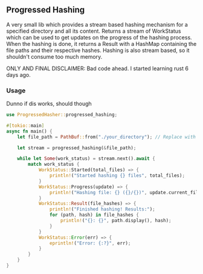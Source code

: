 ## Progressed Hashing

A very small lib which provides a stream based hashing mechanism for a specified directory and all its content.
Returns a stream of WorkStatus which can be used to get updates on the progress of the hashing process.
When the hashing is done, it returns a Result with a HashMap containing the file paths and their respective hashes.
Hashing is also stream based, so it shouldn't consume too much memory.

ONLY AND FINAL DISCLAIMER:
Bad code ahead.
I started learning rust 6 days ago.

### Usage
Dunno if dis works, should though
```rust
use ProgressedHasher::progressed_hashing;

#[tokio::main]
async fn main() {
    let file_path = PathBuf::from("./your_directory"); // Replace with your directory

    let stream = progressed_hashing(&file_path);

    while let Some(work_status) = stream.next().await {
        match work_status {
            WorkStatus::Started(total_files) => {
                println!("Started hashing {} files", total_files);
            }
            WorkStatus::Progress(update) => {
                println!("Hashing file: {} ({}/{})", update.current_file, update.total_hashed_files, total_files);
            }
            WorkStatus::Result(file_hashes) => {
                println!("Finished hashing! Results:");
                for (path, hash) in file_hashes {
                    println!("{}: {}", path.display(), hash);
                }
            }
            WorkStatus::Error(err) => {
                eprintln!("Error: {:?}", err);
            }
        }
    }
}
```
